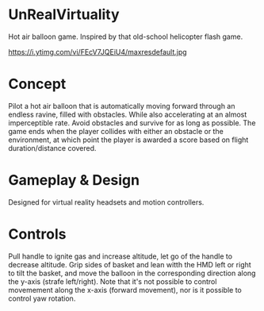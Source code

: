 # UnRealVirtuality
Hot air balloon game. Inspired by that old-school helicopter flash game.

https://i.ytimg.com/vi/FEcV7JQEiU4/maxresdefault.jpg

# Concept 
Pilot a hot air balloon that is automatically moving forward through an endless ravine, filled with obstacles. While also accelerating at an almost imperceptible rate. 
Avoid obstacles and survive for as long as possible. The game ends when the player collides with either an obstacle or the environment, at which point the player is awarded a score based on flight duration/distance covered. 

# Gameplay & Design
Designed for virtual reality headsets and motion controllers. 

# Controls
Pull handle to ignite gas and increase altitude, let go of the handle to decrease altitude. 
Grip sides of basket and lean witth the HMD left or right to tilt the basket, and move the balloon in the corresponding direction along the y-axis (strafe left/right). 
Note that it's not possible to control movemement along the x-axis (forward movement), nor is it possible to control yaw rotation. 





